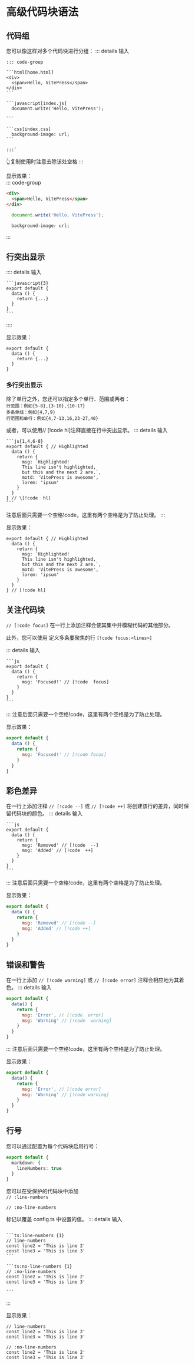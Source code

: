 # 高级代码块语法

## 代码组

您可以像这样对多个代码块进行分组：
::: details 输入

````code
::: code-group

```html[home.html]
<div>
  <span>Hello, VitePress</span>
</div>
```

```javascript[index.js]
  document.write('Hello, VitePress'); 

```

```css[index.css]
  background-image: url;
```

:::`
````

👆复制使用时注意去除该处空格
:::

显示效果：  
::: code-group

```html [index.html]
<div>
  <span>Hello, VitePress</span>
</div>
```

```javascript [index.js]
  document.write('Hello, VitePress'); 

```

```css [index.css]
  background-image: url;
```

:::

## 行突出显示

:::: details 输入

````code
```javascript{3}
export default {
  data () {
    return {...}
  }
}
```

````

::::

显示效果：

```javascript{3}
export default {
  data () {
    return {...}
  }
}

```

### 多行突出显示

除了单行之外，您还可以指定多个单行、范围或两者：  
 `行范围：例如{5-8},{3-10},{10-17}`  
`多条单线：例如{4,7,9}`  
`行范围和单行：例如{4,7-13,16,23-27,40}`  

或者，可以使用// [!code hl]注释直接在行中突出显示。
::: details 输入

````code
```js{1,4,6-8}
export default { // Highlighted
  data () {
    return {
      msg: `Highlighted!
      This line isn't highlighted,
      but this and the next 2 are.`,
      motd: 'VitePress is awesome',
      lorem: 'ipsum'
    }
  }
} // \[!code  hl]
```

````

注意后面只需要一个空格!code，这里有两个空格是为了防止处理。
:::

显示效果：

```js{1,4,6-8}
export default { // Highlighted
  data () {
    return {
      msg: `Highlighted!
      This line isn't highlighted,
      but this and the next 2 are.`,
      motd: 'VitePress is awesome',
      lorem: 'ipsum'
    }
  }
} // [!code hl]
```

## 关注代码块

`// [!code focus]` 在一行上添加注释会使其集中并模糊代码的其他部分。

此外，您可以使用 定义多条要聚焦的行
 `[!code focus:<lines>]`

::: details 输入

````code
```js
export default {
  data () {
    return {
      msg: 'Focused!' // [!code  focus]
    }
  }
}
```
````

:::
注意后面只需要一个空格!code，这里有两个空格是为了防止处理。

显示效果：  

```js
export default {
  data () {
    return {
      msg: 'Focused!' // [!code focus]
    }
  }
}
```

## 彩色差异

在一行上添加注释 `// [!code --]` 或 `// [!code ++]` 将创建该行的差异，同时保留代码块的颜色。
::: details 输入

````code
```js
export default {
  data () {
    return {
      msg: 'Removed' // [!code  --]
      msg: 'Added' // [!code  ++]
    }
  }
}
```

````

:::
注意后面只需要一个空格!code，这里有两个空格是为了防止处理。

显示效果：

```js
export default {
  data () {
    return {
      msg: 'Removed' // [!code --]
      msg: 'Added' // [!code ++]
    }
  }
}
```

## 错误和警告

在一行上添加 `// [!code warning]` 或 `// [!code error]` 注释会相应地为其着色。
::: details 输入

```js
export default {
  data() {
    return {
      msg: 'Error', // [!code  error]
      msg: 'Warning' // [!code  warning]
    }
  }
}
```

:::
注意后面只需要一个空格!code，这里有两个空格是为了防止处理。

显示效果：

```js
export default {
  data() {
    return {
      msg: 'Error', // [!code error]
      msg: 'Warning' // [!code warning]
    }
  }
}
```

## 行号

您可以通过配置为每个代码块启用行号：

```ts
export default {
  markdown: {
    lineNumbers: true
  }
}
```

您可以在受保护的代码块中添加  
 `// :line-numbers`

 `// :no-line-numbers`

标记以覆盖 config.ts 中设置的值。
::: details 输入

````code

```ts:line-numbers {1}
// line-numbers
const line2 = 'This is line 2'
const line3 = 'This is line 3'
```

```ts:no-line-numbers {1}
// :no-line-numbers
const line2 = 'This is line 2'
const line3 = 'This is line 3'

```
````

:::

显示效果：  

```ts:line-numbers {1}
// line-numbers
const line2 = 'This is line 2'
const line3 = 'This is line 3'

```

```ts:no-line-numbers {1}
// :no-line-numbers
const line2 = 'This is line 2'
const line3 = 'This is line 3'
```
